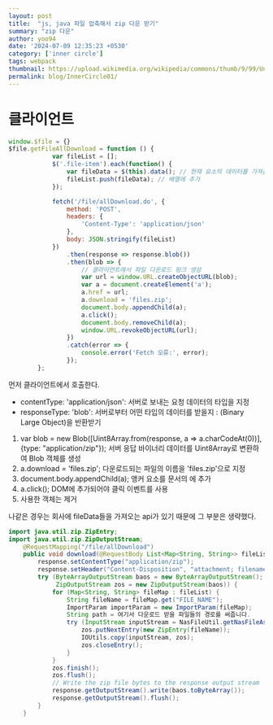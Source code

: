 ```yaml
---
layout: post
title:  "js, java 파일 압축해서 zip 다운 받기"
summary: "zip 다운"
author: yoo94
date: '2024-07-09 12:35:23 +0530'
category: ['inner circle']
tags: webpack
thumbnail: https://upload.wikimedia.org/wikipedia/commons/thumb/9/99/Unofficial_JavaScript_logo_2.svg/1200px-Unofficial_JavaScript_logo_2.svg.png
permalink: blog/InnerCircle01/
---
```

# 클라이언트

```javascript
window.$file = {}
$file.getFileAllDownload = function () {
            var fileList = [];
            $('.file-item').each(function() {
                var fileData = $(this).data(); // 현재 요소의 데이터를 가져옴
                fileList.push(fileData); // 배열에 추가
            });

            fetch('/file/allDownload.do', {
                method: 'POST',
                headers: {
                    'Content-Type': 'application/json'
                },
                body: JSON.stringify(fileList)
            })
                .then(response => response.blob())
                .then(blob => {
                    // 클라이언트에서 파일 다운로드 링크 생성
                    var url = window.URL.createObjectURL(blob);
                    var a = document.createElement('a');
                    a.href = url;
                    a.download = 'files.zip';
                    document.body.appendChild(a);
                    a.click();
                    document.body.removeChild(a);
                    window.URL.revokeObjectURL(url);
                })
                .catch(error => {
                    console.error('Fetch 오류:', error);
                });
        };
```
먼저 클라이언트에서 호출한다.
- contentType: 'application/json': 서버로 보내는 요청 데이터의 타입을 지정
- responseType: 'blob': 서버로부터 어떤 타입의 데이터를 받을지 : (Binary Large Object)을 반환받기

1. var blob = new Blob([Uint8Array.from(response, a => a.charCodeAt(0))], {type: "application/zip"});
서버 응답  바이너리 데이터를 Uint8Array로 변환하여 Blob 객체를 생성
2. a.download = 'files.zip';   다운로드되는 파일의 이름을 'files.zip'으로 지정
3. document.body.appendChild(a);  앵커 요소를 문서의 <body>에 추가
4. a.click();   DOM에 추가되어야 클릭 이벤트를 사용
5. 사용한 객체는 제거


나같은 경우는 회사에 fileData들을 가져오는 api가 있기 때문에 그 부분은 생략했다.
```java
import java.util.zip.ZipEntry;
import java.util.zip.ZipOutputStream;
    @RequestMapping("/file/allDownload")
	public void download(@RequestBody List<Map<String, String>> fileList, HttpServletResponse response, HttpServletRequest request) throws IOException {
		response.setContentType("application/zip");
		response.setHeader("Content-Disposition", "attachment; filename=\"files.zip\"");
		try (ByteArrayOutputStream baos = new ByteArrayOutputStream();
			 ZipOutputStream zos = new ZipOutputStream(baos)) {
			for (Map<String, String> fileMap : fileList) {
				String fileName = fileMap.get("FILE_NAME");
				ImportParam importParam = new ImportParam(fileMap);
				String path = 여기서 다운로드 받을 파일들의 경로를 써줍니다.
				try (InputStream inputStream = NasFileUtil.getNasFileAsInputStream(path)) {
					zos.putNextEntry(new ZipEntry(fileName));
					IOUtils.copy(inputStream, zos);
					zos.closeEntry();
				}
			}
			zos.finish();
			zos.flush();
			// Write the zip file bytes to the response output stream
			response.getOutputStream().write(baos.toByteArray());
			response.getOutputStream().flush();
		}
	}
```
